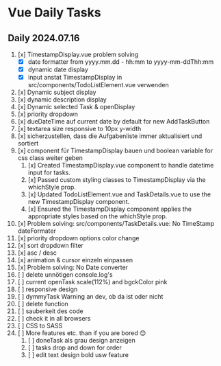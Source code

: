 # Vue Daily Tasks
## Daily 2024.07.16
1. [x] TimestampDisplay.vue problem solving
    - [x] date formatter from yyyy.mm.dd - hh:mm to yyyy-mm-ddThh:mm
    - [x] dynamic date display
    - [x] input anstat TimestampDisplay in src/components/TodoListElement.vue verwenden
2. [x] Dynamic subject display
3. [x] dynamic description display
4. [x] Dynamic selected Task & openDisplay
5. [x] priority dropdown
6. [x] dueDateTime auf current date by default for new AddTaskButton
7. [x] textarea size responsive to 10px y-width 
8. [x] sicherzustellen, dass die Aufgabenliste immer aktualisiert und sortiert 
9. [x] component für TimestampDisplay bauen und boolean variable for css class weiter geben 
   1.  [x] Created TimestampDisplay.vue component to handle datetime input for tasks.
   2.  [x] Passed custom styling classes to TimestampDisplay via the whichStyle prop.
   3.  [x] Updated TodoListElement.vue and TaskDetails.vue to use the new TimestampDisplay component.
   4.  [x] Ensured the TimestampDisplay component applies the appropriate styles based on the whichStyle prop.
10. [x] Problem solving: src/components/TaskDetails.vue: No TimeStamp dateFormater
11. [x] priority dropdown options color change
12. [x] sort dropdown filter
   1. [x] asc / desc
   2. [x] animation & cursor einzeln einpassen
   3. [x] Problem solving: No Date converter
   4. [ ] delete unnötigen console.log's
13. [ ] current openTask scale(112%) and bgckColor pink
14. [ ] responsive design
15. [ ] dymmyTask Warning an dev, ob da ist oder nicht
16. [ ] delete function
17. [ ] sauberkeit des code
18. [ ] check it in all browsers
19. [ ] CSS to SASS
20. [ ] More features etc. than if you are bored 😊
    1.  [ ] doneTask als grau design anzeigen
    2.  [ ] tasks drop and down for order
    3.  [ ] edit text design bold usw feature





